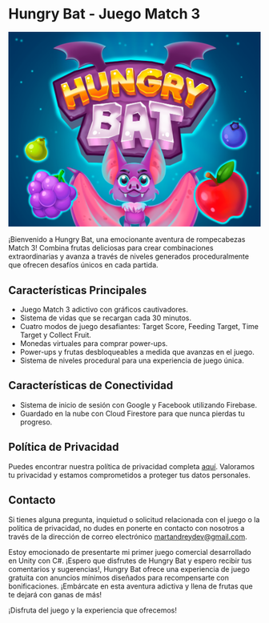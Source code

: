 # Hungry Bat - Juego Match 3

![Hungry Bat Logo](Assets/Sprites/Project/hungrybat_logo.png)

¡Bienvenido a Hungry Bat, una emocionante aventura de rompecabezas Match 3! Combina frutas deliciosas para crear combinaciones extraordinarias y avanza a través de niveles generados proceduralmente que ofrecen desafíos únicos en cada partida.

## Características Principales
- Juego Match 3 adictivo con gráficos cautivadores.
- Sistema de vidas que se recargan cada 30 minutos.
- Cuatro modos de juego desafiantes: Target Score, Feeding Target, Time Target y Collect Fruit.
- Monedas virtuales para comprar power-ups.
- Power-ups y frutas desbloqueables a medida que avanzas en el juego.
- Sistema de niveles procedural para una experiencia de juego única.

## Características de Conectividad
- Sistema de inicio de sesión con Google y Facebook utilizando Firebase.
- Guardado en la nube con Cloud Firestore para que nunca pierdas tu progreso.

## Política de Privacidad
Puedes encontrar nuestra política de privacidad completa [aquí](https://martandrey.github.io/Hungry-Bat-Privacy-Policy/). Valoramos tu privacidad y estamos comprometidos a proteger tus datos personales.

## Contacto
Si tienes alguna pregunta, inquietud o solicitud relacionada con el juego o la política de privacidad, no dudes en ponerte en contacto con nosotros a través de la dirección de correo electrónico [martandreydev@gmail.com](mailto:martandreydev@gmail.com).

Estoy emocionado de presentarte mi primer juego comercial desarrollado en Unity con C#. ¡Espero que disfrutes de Hungry Bat y espero recibir tus comentarios y sugerencias!, Hungry Bat ofrece una experiencia de juego gratuita con anuncios mínimos diseñados para recompensarte con bonificaciones. ¡Embárcate en esta aventura adictiva y llena de frutas que te dejará con ganas de más!

¡Disfruta del juego y la experiencia que ofrecemos!
